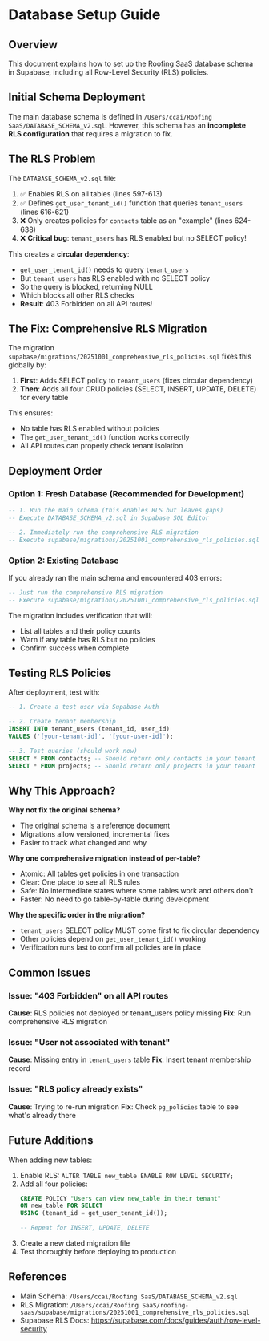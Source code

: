 # Database Setup Guide

## Overview

This document explains how to set up the Roofing SaaS database schema in Supabase, including all Row-Level Security (RLS) policies.

## Initial Schema Deployment

The main database schema is defined in `/Users/ccai/Roofing SaaS/DATABASE_SCHEMA_v2.sql`. However, this schema has an **incomplete RLS configuration** that requires a migration to fix.

## The RLS Problem

The `DATABASE_SCHEMA_v2.sql` file:
1. ✅ Enables RLS on all tables (lines 597-613)
2. ✅ Defines `get_user_tenant_id()` function that queries `tenant_users` (lines 616-621)
3. ❌ Only creates policies for `contacts` table as an "example" (lines 624-638)
4. ❌ **Critical bug**: `tenant_users` has RLS enabled but no SELECT policy!

This creates a **circular dependency**:
- `get_user_tenant_id()` needs to query `tenant_users`
- But `tenant_users` has RLS enabled with no SELECT policy
- So the query is blocked, returning NULL
- Which blocks all other RLS checks
- **Result**: 403 Forbidden on all API routes!

## The Fix: Comprehensive RLS Migration

The migration `supabase/migrations/20251001_comprehensive_rls_policies.sql` fixes this globally by:

1. **First**: Adds SELECT policy to `tenant_users` (fixes circular dependency)
2. **Then**: Adds all four CRUD policies (SELECT, INSERT, UPDATE, DELETE) for every table

This ensures:
- No table has RLS enabled without policies
- The `get_user_tenant_id()` function works correctly
- All API routes can properly check tenant isolation

## Deployment Order

### Option 1: Fresh Database (Recommended for Development)

```sql
-- 1. Run the main schema (this enables RLS but leaves gaps)
-- Execute DATABASE_SCHEMA_v2.sql in Supabase SQL Editor

-- 2. Immediately run the comprehensive RLS migration
-- Execute supabase/migrations/20251001_comprehensive_rls_policies.sql
```

### Option 2: Existing Database

If you already ran the main schema and encountered 403 errors:

```sql
-- Just run the comprehensive RLS migration
-- Execute supabase/migrations/20251001_comprehensive_rls_policies.sql
```

The migration includes verification that will:
- List all tables and their policy counts
- Warn if any table has RLS but no policies
- Confirm success when complete

## Testing RLS Policies

After deployment, test with:

```sql
-- 1. Create a test user via Supabase Auth

-- 2. Create tenant membership
INSERT INTO tenant_users (tenant_id, user_id)
VALUES ('[your-tenant-id]', '[your-user-id]');

-- 3. Test queries (should work now)
SELECT * FROM contacts; -- Should return only contacts in your tenant
SELECT * FROM projects; -- Should return only projects in your tenant
```

## Why This Approach?

**Why not fix the original schema?**
- The original schema is a reference document
- Migrations allow versioned, incremental fixes
- Easier to track what changed and why

**Why one comprehensive migration instead of per-table?**
- Atomic: All tables get policies in one transaction
- Clear: One place to see all RLS rules
- Safe: No intermediate states where some tables work and others don't
- Faster: No need to go table-by-table during development

**Why the specific order in the migration?**
- `tenant_users` SELECT policy MUST come first to fix circular dependency
- Other policies depend on `get_user_tenant_id()` working
- Verification runs last to confirm all policies are in place

## Common Issues

### Issue: "403 Forbidden" on all API routes
**Cause**: RLS policies not deployed or tenant_users policy missing
**Fix**: Run comprehensive RLS migration

### Issue: "User not associated with tenant"
**Cause**: Missing entry in `tenant_users` table
**Fix**: Insert tenant membership record

### Issue: "RLS policy already exists"
**Cause**: Trying to re-run migration
**Fix**: Check `pg_policies` table to see what's already there

## Future Additions

When adding new tables:

1. Enable RLS: `ALTER TABLE new_table ENABLE ROW LEVEL SECURITY;`
2. Add all four policies:
   ```sql
   CREATE POLICY "Users can view new_table in their tenant"
   ON new_table FOR SELECT
   USING (tenant_id = get_user_tenant_id());

   -- Repeat for INSERT, UPDATE, DELETE
   ```
3. Create a new dated migration file
4. Test thoroughly before deploying to production

## References

- Main Schema: `/Users/ccai/Roofing SaaS/DATABASE_SCHEMA_v2.sql`
- RLS Migration: `/Users/ccai/Roofing SaaS/roofing-saas/supabase/migrations/20251001_comprehensive_rls_policies.sql`
- Supabase RLS Docs: https://supabase.com/docs/guides/auth/row-level-security
